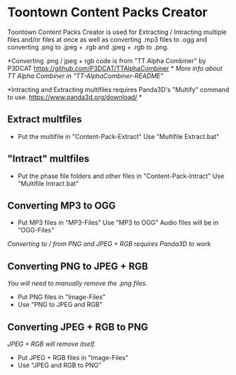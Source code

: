 # Toontown Content Packs Creator

Toontown Content Packs Creator is used for Extracting / Intracting multiple files and/or files at once as well as converting .mp3 files to .ogg and converting .png to .jpeg + .rgb and .jpeg + .rgb to .png.

*Converting .png / jpeg + rgb code is from "TT Alpha Combiner" by P3DCAT https://github.com/P3DCAT/TTAlphaCombiner *
*More info about TT Alpha Combiner in "TT-AlphaCombiner-README"*

*Intracting and Extracting multifiles requires Panda3D's "Multify" command to use. https://www.panda3d.org/download/ *

## Extract multfiles
- Put the multifile in "Content-Pack-Extract"
Use "Multifile Extract.bat"

## "Intract" multfiles
- Put the phase file folders and other files in "Content-Pack-Intract"
Use "Multifile Intract.bat"

## Converting MP3 to OGG
- Put MP3 files in "MP3-Files"
Use "MP3 to OGG"
Audio files will be in "OGG-Files"

*Converting to / from PNG and JPEG + RGB requires Panda3D to work*
## Converting PNG to JPEG + RGB
*You will need to manually remove the .png files.*
- Put PNG files in "Image-Files"
- Use "PNG to JPEG and RGB"
## Converting JPEG + RGB to PNG
*JPEG + RGB will remove itself.*
- Put JPEG + RGB files in "Image-Files"
- Use "JPEG and RGB to PNG"
